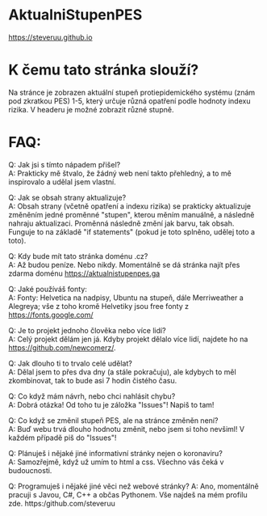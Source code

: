# AktualniStupenPES 
https://steveruu.github.io

# K čemu tato stránka slouží?
Na stránce je zobrazen aktuální stupeň protiepidemického systému (znám pod zkratkou PES) 1-5, který určuje různá opatření podle hodnoty indexu rizika. 
V headeru je možné zobrazit různé stupně.

# FAQ:
Q: Jak jsi s tímto nápadem přišel?  
A: Prakticky mě štvalo, že žádný web není takto přehledný, a to mě inspirovalo a udělal jsem vlastní.  

Q: Jak se obsah strany aktualizuje?  
A: Obsah strany (včetně opatření a indexu rizika) se prakticky aktualizuje změněním jedné proměnné "stupen", kterou měním manuálně, a následně nahraju aktualizaci. Proměnná následně změní jak barvu, tak obsah. Funguje to na základě "if statements" (pokud je toto splněno, udělej toto a toto).  

Q: Kdy bude mít tato stránka doménu .cz?  
A: Až budou peníze. Nebo nikdy. Momentálně se dá stránka najít přes zdarma doménu https://aktualnistupenpes.ga   

Q: Jaké používáš fonty:  
A: Fonty: Helvetica na nadpisy, Ubuntu na stupeň, dále Merriweather a Alegreya; vše z toho kromě Helvetiky jsou free fonty z https://fonts.google.com/  

Q: Je to projekt jednoho člověka nebo více lidí?  
A: Celý projekt dělám jen já. Kdyby projekt dělalo více lidí, najdete ho na https://github.com/newcomerz/.  

Q: Jak dlouho ti to trvalo celé udělat?  
A: Dělal jsem to přes dva dny (a stále pokračuju), ale kdybych to měl zkombinovat, tak to bude asi 7 hodin čistého času.  

Q: Co když mám návrh, nebo chci nahlásit chybu?  
A: Dobrá otázka! Od toho tu je záložka "Issues"! Napiš to tam!  

Q: Co když se změnil stupeň PES, ale na stránce změněn není?  
A: Buď webu trvá dlouho hodnotu změnit, nebo jsem si toho nevšiml! V každém případě piš do "Issues"!  

Q: Plánuješ i nějaké jiné informativní stránky nejen o koronaviru?  
A: Samozřejmě, když už umím to html a css. Všechno vás čeká v budoucnosti.  

Q: Programuješ i nějaké jiné věci než webové stránky?
A: Ano, momentálně pracuji s Javou, C#, C++ a občas Pythonem. Vše najdeš na mém profilu zde. https:/github.com/steveruu


